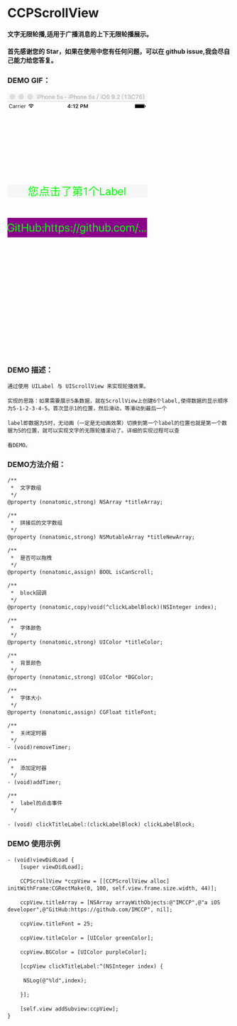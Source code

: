 # CCPScrollView

#### 文字无限轮播,适用于广播消息的上下无限轮播展示。

#### 首先感谢您的 Star，如果在使用中您有任何问题，可以在 github issue,我会尽自己能力给您答复。

### DEMO GIF：

![Image text]( https://github.com/IMCCP/CCPScrollView/blob/master/CCPScrollView/CCPScrollView/scrollView.gif)

### DEMO 描述：
```
通过使用 UILabel 与 UIScrollView 来实现轮播效果。

实现的思路：如果需要展示5条数据，就在ScrollView上创建6个label,使得数据的显示顺序为5-1-2-3-4-5。首次显示1的位置，然后滑动，等滑动到最后一个

label即数据为5时，无动画（一定是无动画效果）切换到第一个label的位置也就是第一个数据为5的位置，就可以实现文字的无限轮播滚动了。详细的实现过程可以查

看DEMO。
```
### DEMO方法介绍：
```
/**
 *  文字数组
 */
@property (nonatomic,strong) NSArray *titleArray;
```
```
/**
 *  拼接后的文字数组
 */
@property (nonatomic,strong) NSMutableArray *titleNewArray;
```
```
/**
 *  是否可以拖拽
 */
@property (nonatomic,assign) BOOL isCanScroll;
```
```
/**
 *  block回调
 */
@property (nonatomic,copy)void(^clickLabelBlock)(NSInteger index);
```
```
/**
 *  字体颜色
 */
@property (nonatomic,strong) UIColor *titleColor;
```
```
/**
 *  背景颜色
 */
@property (nonatomic,strong) UIColor *BGColor;
```
```
/**
 *  字体大小
 */
@property (nonatomic,assign) CGFloat titleFont;
```
```
/**
 *  关闭定时器
 */
- (void)removeTimer;
```
```
/**
 *  添加定时器
 */
- (void)addTimer;
```
```
/**
 *  label的点击事件
 */

- (void) clickTitleLabel:(clickLabelBlock) clickLabelBlock;
```

### DEMO 使用示例

```
- (void)viewDidLoad {
    [super viewDidLoad];

    CCPScrollView *ccpView = [[CCPScrollView alloc] initWithFrame:CGRectMake(0, 100, self.view.frame.size.width, 44)];
    
    ccpView.titleArray = [NSArray arrayWithObjects:@"IMCCP",@"a iOS developer",@"GitHub:https://github.com/IMCCP", nil];
    
    ccpView.titleFont = 25;
    
    ccpView.titleColor = [UIColor greenColor];
    
    ccpView.BGColor = [UIColor purpleColor];
    
    [ccpView clickTitleLabel:^(NSInteger index) {
        
     NSLog(@"%ld",index);

    }];
    
    [self.view addSubview:ccpView];
}
```
